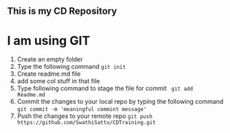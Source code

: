 ## This is my CD Repository

#  I am using GIT

1. Create an empty folder
2. Type the following command
	`git init`
3. Create readme.md file
4. add some col stuff in that file
5. Type following command to stage the file for commit
	` git add Readme.md`
6. Commit the changes to your local repo by typing the following command
	`git commit -m 'meaningful commint message'`
7. Push the changes to your remote repo
	`git push https://github.com/SwathiSattu/CDTraining.git`